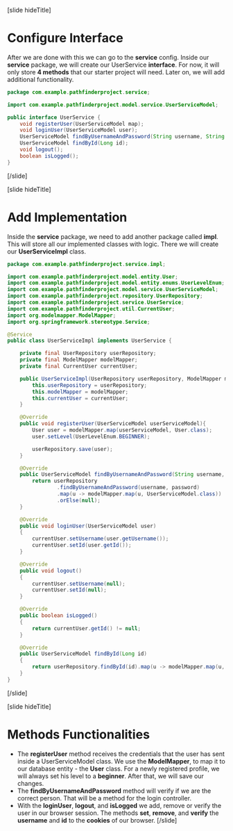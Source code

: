 [slide hideTitle]

# Configure Interface

After we are done with this we can go to the **service** config.
Inside our **service** package, we will create our UserService **interface**.
For now, it will only store **4 methods** that our starter project will need. Later on, we will add additional functionality.

```java
package com.example.pathfinderproject.service;

import com.example.pathfinderproject.model.service.UserServiceModel;

public interface UserService {
    void registerUser(UserServiceModel map);
    void loginUser(UserServiceModel user);
    UserServiceModel findByUsernameAndPassword(String username, String password);
    UserServiceModel findById(Long id);
    void logout();
    boolean isLogged();
}
```

[/slide]

[slide hideTitle]

# Add Implementation

Inside the **service** package, we need to add another package called **impl**. This will store all our implemented classes with logic. There we will create our **UserServiceImpl** class.

```java
package com.example.pathfinderproject.service.impl;

import com.example.pathfinderproject.model.entity.User;
import com.example.pathfinderproject.model.entity.enums.UserLevelEnum;
import com.example.pathfinderproject.model.service.UserServiceModel;
import com.example.pathfinderproject.repository.UserRepository;
import com.example.pathfinderproject.service.UserService;
import com.example.pathfinderproject.util.CurrentUser;
import org.modelmapper.ModelMapper;
import org.springframework.stereotype.Service;

@Service
public class UserServiceImpl implements UserService {

    private final UserRepository userRepository;
    private final ModelMapper modelMapper;
    private final CurrentUser currentUser;

    public UserServiceImpl(UserRepository userRepository, ModelMapper modelMapper, CurrentUser currentUser) {
        this.userRepository = userRepository;
        this.modelMapper = modelMapper;
        this.currentUser = currentUser;
    }

    @Override
    public void registerUser(UserServiceModel userServiceModel){
        User user = modelMapper.map(userServiceModel, User.class);
        user.setLevel(UserLevelEnum.BEGINNER);

        userRepository.save(user);
    }

    @Override
    public UserServiceModel findByUsernameAndPassword(String username, String password){
        return userRepository
                .findByUsernameAndPassword(username, password)
                .map(u -> modelMapper.map(u, UserServiceModel.class))
                .orElse(null);
    }

    @Override
    public void loginUser(UserServiceModel user)
    {
        currentUser.setUsername(user.getUsername());
        currentUser.setId(user.getId());
    }

    @Override
    public void logout()
    {
        currentUser.setUsername(null);
        currentUser.setId(null);
    }

    @Override
    public boolean isLogged()
    {
        return currentUser.getId() != null;
    }

    @Override
    public UserServiceModel findById(Long id)
    {
        return userRepository.findById(id).map(u -> modelMapper.map(u, UserServiceModel.class)).orElse(null);
    }
}
```

[/slide]

[slide hideTitle]

# Methods Functionalities

- The **registerUser** method receives the credentials that the user has sent inside a UserServiceModel class. We use the **ModelMapper**, to map it to our database entity - the **User** class. For a newly registered profile, we will always set his level to a **beginner**. After that, we will save our changes.
- The **findByUsernameAndPassword** method will verify if we are the correct person. That will be a method for the login controller.
- With the **loginUser**, **logout**, and **isLogged** we add, remove or verify the user in our browser session. The methods **set**, **remove**, and **verify** the **username** and **id** to the **cookies** of our browser.
  [/slide]
